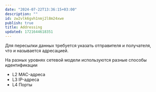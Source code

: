 ```yaml
---
date: "2024-07-22T13:36:15+03:00"
description: ""
id: zw2vlk6gvh1nmj2l8m24xwe
publish: true
title: Addressing
updated: 1721644618351
---
```


Для пересылки данных требуется указать отправителя и получателя, что и называется адресацией.

На разных уровнях сетевой модели используются разные способы идентификации

- L2 MAC-адреса
- L3 IP-адреса
- L4 Порты